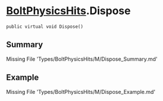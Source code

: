 # [BoltPhysicsHits](Types/BoltPhysicsHits.md).Dispose
`public virtual void Dispose()`
## Summary
Missing File 'Types/BoltPhysicsHits/M/Dispose_Summary.md'
## Example
Missing File 'Types/BoltPhysicsHits/M/Dispose_Example.md'
